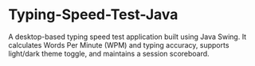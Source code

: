 # Typing-Speed-Test-Java
A desktop-based typing speed test application built using Java Swing. It calculates Words Per Minute (WPM) and typing accuracy, supports light/dark theme toggle, and maintains a session scoreboard.
